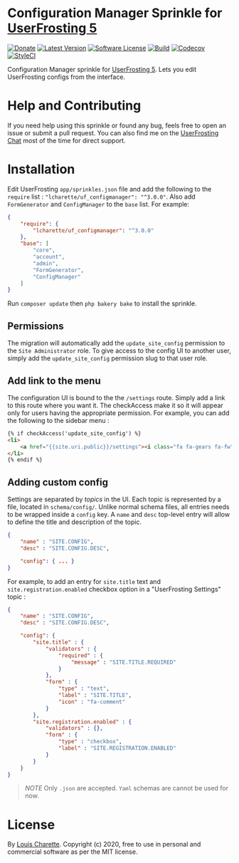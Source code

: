 # Configuration Manager Sprinkle for [UserFrosting 5](https://www.userfrosting.com)

[![Donate][kofi-badge]][kofi]
[![Latest Version][releases-badge]][releases]
[![Software License](https://img.shields.io/badge/license-MIT-brightgreen.svg)](LICENSE)
[![Build][build-badge]][build]
[![Codecov][codecov-badge]][codecov]
[![StyleCI][styleci-badge]][styleci]

[kofi]: https://ko-fi.com/A7052ICP
[kofi-badge]: https://img.shields.io/badge/Donate-Buy%20Me%20a%20Coffee-blue.svg
[releases]: https://github.com/lcharette/UF_ConfigManager/releases
[releases-badge]: https://img.shields.io/github/release/lcharette/UF_ConfigManager.svg
[build]: https://github.com/lcharette/UF_ConfigManager/actions?query=workflow%3ABuild
[build-badge]: https://github.com/lcharette/UF_ConfigManager/workflows/Build/badge.svg?branch=master
[codecov]: https://codecov.io/gh/lcharette/UF_ConfigManager
[codecov-badge]: https://codecov.io/gh/lcharette/UF_ConfigManager/branch/master/graph/badge.svg
[styleci]: https://styleci.io/repos/76127967
[styleci-badge]: https://styleci.io/repos/76127967/shield?branch=master&style=flat

Configuration Manager sprinkle for [UserFrosting 5](https://www.userfrosting.com). Lets you edit UserFrosting configs from the interface.

# Help and Contributing

If you need help using this sprinkle or found any bug, feels free to open an issue or submit a pull request. You can also find me on the [UserFrosting Chat](https://chat.userfrosting.com/) most of the time for direct support.

# Installation

Edit UserFrosting `app/sprinkles.json` file and add the following to the `require` list : `"lcharette/uf_configmanager": "^3.0.0"`. Also add `FormGenerator` and `ConfigManager` to the `base` list. For example:

```json
{
    "require": {
        "lcharette/uf_configmanager": "^3.0.0"
    },
    "base": [
        "core",
        "account",
        "admin",
        "FormGenerator",
        "ConfigManager"
    ]
}
```

Run `composer update` then `php bakery bake` to install the sprinkle.

## Permissions
The migration will automatically add the `update_site_config` permission to the `Site Administrator` role. To give access to the config UI to another user, simply add the `update_site_config` permission slug to that user role.

## Add link to the menu
The configuration UI is bound to the the `/settings` route. Simply add a link to this route where you want it. The checkAccess make it so it will appear only for users having the appropriate permission. For example, you can add the following to the sidebar menu :

```html
{% if checkAccess('update_site_config') %}
<li>
    <a href="{{site.uri.public}}/settings"><i class="fa fa-gears fa-fw"></i> <span>{{ translate("SITE.CONFIG.MANAGER") }}</span></a>
</li>
{% endif %}
```

## Adding custom config

Settings are separated by _topics_ in the UI. Each topic is represented by a file, located in `schema/config/`. Unlike normal schema files, all entries needs to be wrapped inside a `config` key. A `name` and `desc` top-level entry will allow to define the title and description of the topic.

```json
{
    "name" : "SITE.CONFIG",
    "desc" : "SITE.CONFIG.DESC",

    "config": { ... }
}
```

For example, to add an entry for `site.title` text and `site.registration.enabled` checkbox option in a "UserFrosting Settings" topic :

```json
{
    "name" : "SITE.CONFIG",
    "desc" : "SITE.CONFIG.DESC",

    "config": {
        "site.title" : {
            "validators" : {
                "required" : {
                    "message" : "SITE.TITLE.REQUIRED"
                }
            },
            "form" : {
                "type" : "text",
                "label" : "SITE.TITLE",
                "icon" : "fa-comment"
            }
        },
        "site.registration.enabled" : {
            "validators" : {},
            "form" : {
                "type" : "checkbox",
                "label" : "SITE.REGISTRATION.ENABLED"
            }
        }
    }
}
```

> *NOTE* Only `.json` are accepted. `Yaml` schemas are cannot be used for now.

# License

By [Louis Charette](https://github.com/lcharette). Copyright (c) 2020, free to use in personal and commercial software as per the MIT license.
